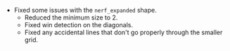 - Fixed some issues with the `nerf_expanded` shape.
  - Reduced the minimum size to 2.
  - Fixed win detection on the diagonals.
  - Fixed any accidental lines that don't go properly through the smaller grid.